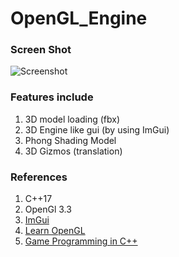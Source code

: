 # OpenGL_Engine

### Screen Shot
![Screenshot](https://github.com/dooeverything/OpenGL_Engine/blob/main/ScreenShots/Screenshot-1.png)

### Features include
 1. 3D model loading (fbx)
 2. 3D Engine like gui (by using ImGui)
 3. Phong Shading Model
 4. 3D Gizmos (translation)

### References
 1. C++17
 2. OpenGl 3.3
 3. [ImGui](https://github.com/ocornut/imgui)
 4. [Learn OpenGL](learnopengl.com)
 5. [Game Programming in C++](https://www.amazon.com/Game-Programming-Creating-Games-Design/dp/0134597206)

